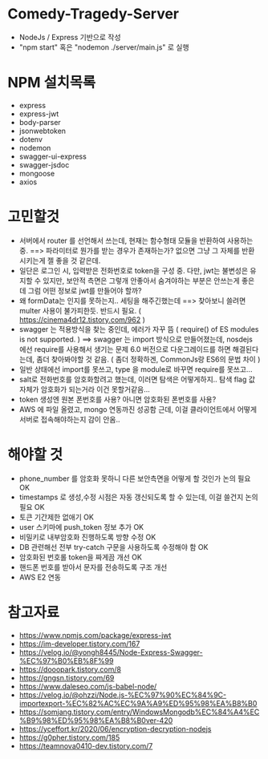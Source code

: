 # Comedy-Tragedy-Server
- NodeJs / Express 기반으로 작성
- "npm start" 혹은 "nodemon ./server/main.js" 로 실행

# NPM 설치목록
- express
- express-jwt
- body-parser
- jsonwebtoken
- dotenv
- nodemon
- swagger-ui-express 
- swagger-jsdoc
- mongoose
- axios

# 고민할것
- 서버에서 router 를 선언해서 쓰는데, 현재는 함수형태 모듈을 반환하여 사용하는 중.
    ==> 파라미터로 뭔가를 받는 경우가 존재하는가? 
        없으면 그냥 그 자체를 반환시키는게 젤 좋을 것 같은데.
- 일단은 로그인 시, 입력받은 전화번호로 token을 구성 중.
  다만, jwt는 불변성은 유지할 수 있지만, 보안적 측면은 그렇개 안좋아서 숨겨야하는 부분은 안쓰는게 좋은데
  그럼 어떤 정보로 jwt를 만들어야 할까?
- 왜 formData는 인지를 못하는지.. 세팅을 해주긴했는데
    ==> 찾아보니 쓸려면 multer 사용이 불가피한듯. 반드시 필요.
        ( https://cinema4dr12.tistory.com/962 )
- swagger 는 적용방식을 찾는 중인데, 에러가 자꾸 뜸 ( require() of ES modules is not supported. )
  ==> swagger 는 import 방식으로 만들어졌는데, nosdejs 에선 require를 사용해서 생기는 문제
      6.0 버전으로 다운그레이드를 하면 해결된다는데, 좀더 찾아봐야할 것 같음.
      ( 좀더 정확하겐, CommonJs랑 ES6의 문법 차이 )
- 일반 상태에선 import를 못쓰고, type 을 module로 바꾸면 require를 못쓰고...
- salt로 전화번호를 암호화할려고 했는데, 이러면 탐색은 어떻게하지..
  탐색 flag 값 자체가 암호화가 되는거라 이건 못할거같음...
- token 생성엔 원본 폰번호를 사용? 아니면 암호화된 폰번호를 사용?
- AWS 에 파일 올렸고, mongo 연동까진 성공함
  근데, 이걸 클라이언트에서 어떻게 서버로 접속해야하는지 감이 안옴..

# 해야할 것
- phone_number 를 암호화 못하니 다른 보안측면을 어떻게 할 것인가 논의 필요 OK
- timestamps 로 생성,수정 시점은 자동 갱신되도록 할 수 있는데, 이걸 쓸건지 논의 필요 OK
- 토큰 기간제한 없애기 OK
- user 스키마에 push_token 정보 추가 OK
- 비밀키로 내부암호화 진행하도록 방향 수정 OK
- DB 관련해선 전부 try-catch 구문을 사용하도록 수정해야 함 OK
- 암호화된 번호롤 token을 짜게끔 개선 OK
- 핸드폰 번호를 받아서 문자를 전송하도록 구조 개선
- AWS E2 연동

# 참고자료
- https://www.npmjs.com/package/express-jwt
- https://im-developer.tistory.com/167
- https://velog.io/@yongh8445/Node-Express-Swagger-%EC%97%B0%EB%8F%99
- https://dooopark.tistory.com/8
- https://gngsn.tistory.com/69
- https://www.daleseo.com/js-babel-node/
- https://velog.io/@ohzzi/Node.js-%EC%97%90%EC%84%9C-importexport-%EC%82%AC%EC%9A%A9%ED%95%98%EA%B8%B0
- https://somjang.tistory.com/entry/WindowsMongodb%EC%84%A4%EC%B9%98%ED%95%98%EA%B8%B0ver-420
- https://yceffort.kr/2020/06/encryption-decryption-nodejs
- https://g0pher.tistory.com/185
- https://teamnova0410-dev.tistory.com/7